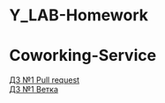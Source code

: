 # Y_LAB-Homework

# Coworking-Service
 [ДЗ №1 Pull request](https://github.com/JenevyBatya/Y_LAB-Homework/pull/1)   
 [ДЗ №1 Ветка](https://github.com/JenevyBatya/Y_LAB-Homework/tree/homework_1)
